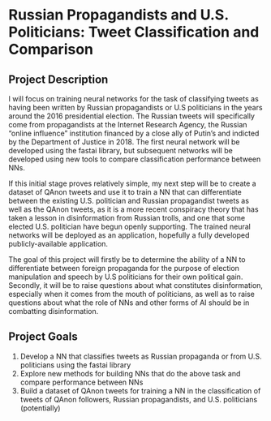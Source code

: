 # Russian Propagandists and U.S. Politicians: Tweet Classification and Comparison

## Project Description

I will focus on training neural networks for the task of classifying tweets as having been written by Russian propagandists or U.S politicians in the years around the 2016 presidential election. The Russian tweets will specifically come from propagandists at the Internet Research Agency, the Russian “online influence” institution financed by a close ally of Putin’s and indicted by the Department of Justice in 2018. The first neural network will be developed using the fastai library, but subsequent networks will be developed using new tools to compare classification performance between NNs.

If this initial stage proves relatively simple, my next step will be to create a dataset of QAnon tweets and use it to train a NN that can differentiate between the existing U.S. politician and Russian propagandist tweets as well as the QAnon tweets, as it is a more recent conspiracy theory that has taken a lesson in disinformation from Russian trolls, and one that some elected U.S. politician have begun openly supporting. The trained neural networks will be deployed as an application, hopefully a fully developed publicly-available application.

The goal of this project will firstly be to determine the ability of a NN to differentiate between foreign propaganda for the purpose of election manipulation and speech by U.S politicians for their own political gain. Secondly, it will be to raise questions about what constitutes disinformation, especially when it comes from the mouth of politicians, as well as to raise questions about what the role of NNs and other forms of AI should be in combatting disinformation.

## Project Goals

1. Develop a NN that classifies tweets as Russian propaganda or from U.S. politicians using the fastai library 
2. Explore new methods for building NNs that do the above task and compare performance between NNs
3. Build a dataset of QAnon tweets for training a NN in the classification of tweets of QAnon followers, Russian propagandists, and U.S. politicians (potentially)
